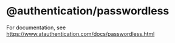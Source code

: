 # @authentication/passwordless

For documentation, see https://www.atauthentication.com/docs/passwordless.html
